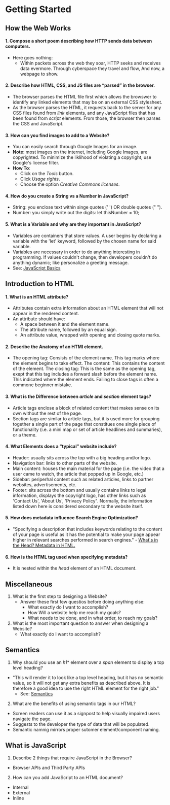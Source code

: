 # Getting Started

## How the Web Works
#### 1. Compose a short poem describing how HTTP sends data between computers.
- Here goes nothing:
    * Within packets across the web they soar,
HTTP seeks and receives data evermore.
Through cyberspace they travel and flow,
And now, a webpage to show.



#### 2. Describe how HTML, CSS, and JS files are “parsed” in the browser.
- The browser parses the HTML file first which allows the browswer to identify any linked elements that may be on an external CSS stylesheet.
- As the browser parses the HTML, it requests back to the server for any CSS files found from *link* elements, and any JavaScript files that has been found from *script* elements. From those, the browser then parses the CSS and JavaScript.


#### 3. How can you find images to add to a Website?
- You can easily search through Google Images for an image. 
- **Note**: most images on the internet, including Google Images, are copyrighted. To minimize the liklihood of violating a copyright, use Google's license filter. 
- **How To**:
    - Click on the *Tools* button.
    - Click *Usage rights*.
    - Choose the option *Creative Commons licenses*.
        


#### 4. How do you create a String vs a Number in JavaScript?
- String: you enclose text within singe quotes (' ') OR double quotes (" ").
- Number: you simply write out the digits: 
let thisNumber = 10; 
    


#### 5. What is a Variable and why are they important in JavaScript?
- Variables are containers that store values. A user begins by declaring a variable with the 'let' keyword, followed by the chosen name for said variable.
- Variables are necessary in order to do anything interesting in programming. If values couldn't change, then developers couldn't do anything dynamic; like personalize a greeting message.
- See: [JavaScript Basics](https://developer.mozilla.org/en-US/docs/Learn/Getting_started_with_the_web/JavaScript_basics)



## Introduction to HTML
#### 1. What is an HTML attribute?
- Attributes contain extra information about an HTML element that will not appear in the rendered content.
- An attribute should have:
    * A space between it and the element name.
    * The attribute name, followed by an equal sign.
    * An attribute value, wrapped with opening and closing quote marks.



#### 2. Describe the Anatomy of an HTMl element.
- The opening tag: Consists of the element name. This tag marks where the element begins to take effect.
The content: This contains the content of the element.
The closing tag: This is the same as the opening tag, exept that this tag includes a forward slash before the element name. This indicated where the element ends. Failing to close tags is often a commone beginner mistake.


#### 3. What is the Difference between *article* and *section* element tags?
- Article tags enclose a block of related content that makes sense on its own without the rest of the page.
- Section tags are similar to article tags, but it is used more for grouping together a single part of the page that constitues one single piece of functionality (i.e. a mini map or set of article headlines and summaries), or a theme. 


#### 4. What Elements does a “typical” website include?
- Header: usually sits across the top with a big heading and/or logo.
- Navigation bar: links to other parts of the website.
- Main content: houses the main material for the page (i.e. the video that a user came to watch, the article that popped up in Google, etc.)
- Sidebar: periperhal content such as related articles, links to partner websites, advertisements, etc.
- Footer: sits across the bottom and usually contains links to legal information, displays the copyright logo, has other links such as 'Contact Us', 'About Us', 'Privacy Policy". Normally, the information listed down here is considered secondary to the website itself.


#### 5. How does metadata influence Search Engine Optimization?
- "Specifying a description that includes keywords relating to the content of your page is useful as it has the potential to make your page appear higher in relevant searches performed in search engines." - [What's in the Head? Metadata in HTML.](https://developer.mozilla.org/en-US/docs/Learn/HTML/Introduction_to_HTML/The_head_metadata_in_HTML#active_learning_the_descriptions_use_in_search_engines)


#### 6. How is the <meta> HTML tag used when specifying metadata?
- It is nested within the *head* element of an HTML document.



## Miscellaneous
1. What is the first step to designing a Website?
    - Answer these first few questios before doing anything else:
        * What exactly do I want to accomplish?
        * How Will a website help me reach my goals?
        * What needs to be done, and in what order, to reach my goals?
2. What is the most important question to answer when designing a Website?
    - What exactly do I want to accomplish?



## Semantics
1. Why should you use an *h1** element over a *span* element to display a top level heading?
- "This will render it to look like a top level heading, but it has no semantic value, so it will not get any extra benefits as described above. It is therefore a good idea to use the right HTML element for the right job."
    * See: [Semantics](https://developer.mozilla.org/en-US/docs/Glossary/Semantics)

2. What are the benefits of using semantic tags in our HTML?
- Screen readers can use it as a signpost to help visually impaired users navigate the page.
- Suggests to the developer the type of data that will be populated.
- Semantic namnig mirrors proper sutomer element/component naming.


## What is JavaScript
1. Describe 2 things that require JavaScript in the Browser?
- Browser APIs and Third Party APIs

2. How can you add JavaScript to an HTML document?
- Internal
- External
- Inline

